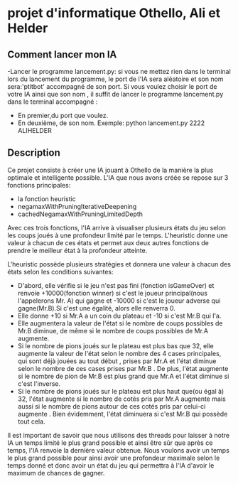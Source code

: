 # projet d'informatique Othello, Ali et Helder
## Comment lancer mon IA
-Lancer le programme lancement.py: si vous ne mettez rien dans le terminal lors du lancement du programme, le port de l'IA sera aléatoire et son nom sera:'ptitbot' accompagné de son port.
Si vous voulez choisir le port de votre IA ainsi que son nom , il suffit de lancer le programme lancement.py dans le terminal accompagné :
- En premier,du port que voulez. 
- En deuxième, de son nom.
Exemple: python lancement.py 2222 ALIHELDER 

## Description
Ce projet consiste à créer une IA jouant à Othello de la manière la plus optimale et intelligente possible. L'IA que nous avons créée se repose sur 3 fonctions principales:
- la fonction heuristic
- negamaxWithPruningIterativeDeepening
- cachedNegamaxWithPruningLimitedDepth

Avec ces trois fonctions, l'IA arrive à visualiser plusieurs états du jeu selon les coups joués à une profondeur limité par le temps. L'heuristic donne une valeur à chacun de ces états et permet aux deux autres fonctions de prendre le meilleur état à la profondeur atteinte.

L'heuristic possède plusieurs stratègies et donnera une valeur à chacun des états selon les conditions suivantes:
- D'abord, elle vérifie si le jeu n'est pas fini (fonction isGameOver) et renvoie +10000(fonction winner) si c'est le joueur principal(nous l'appelerons Mr. A) qui gagne et -10000 si c'est le joueur adverse qui gagne(Mr.B).Si c'est une égalité, alors elle renverra 0.
- Elle donne +10 si  Mr.A a un coin du plateau et -10 si c'est Mr.B qui l'a.
- Elle augmentera la valeur de l'état si le nombre de coups possibles de Mr.B diminue, de même si le nombre de coups possibles de Mr.A augmente.
- Si le nombre de pions joués sur le plateau est plus bas que 32, elle augmente la valeur de l'état selon le nombre  des 4 cases principales, qui sont déjà jouées au tout début , prises par Mr.A et l'état diminue selon le nombre de ces cases prises  par Mr.B . De plus, l'état augmente si le nombre de pion de Mr.B est plus grand que Mr.A et l'état diminue si c'est l'inverse.
- Si le nombre de pions joués sur le plateau est plus haut que(ou égal à) 32, l'état augmente si le nombre de cotés pris par Mr.A augmente mais aussi si le nombre de pions autour de ces cotés  pris par celui-ci augmente . Bien évidemment, l'état diminuera si c'est Mr.B qui possède tout cela.

Il est important de savoir que nous utilisons des threads pour laisser à notre IA un temps limité le plus grand possible  et ainsi être sûr que après ce temps, l'IA renvoie la dernière valeur obtenue. Nous voulons avoir un temps le plus grand possible pour ainsi avoir une profondeur maximale selon le temps donné et donc avoir un état du jeu qui permettra à l'IA d'avoir le maximum de chances de gagner.
